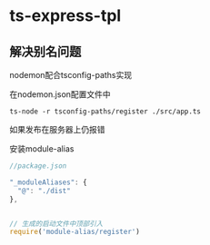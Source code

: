# ts-express-tpl

## 解决别名问题

nodemon配合tsconfig-paths实现

在nodemon.json配置文件中

    ts-node -r tsconfig-paths/register ./src/app.ts

如果发布在服务器上仍报错

安装module-alias

```js
//package.json

"_moduleAliases": {
  "@": "./dist"
},


// 生成的启动文件中顶部引入
require('module-alias/register')
```
